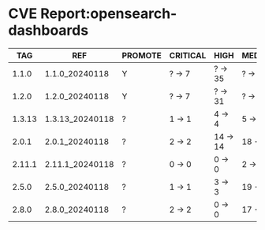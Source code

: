 # CVE Report:opensearch-dashboards
|  TAG   |       REF       | PROMOTE | CRITICAL |   HIGH   |  MEDIUM  |  LOW   | UNKNOWN |
|--------|-----------------|---------|----------|----------|----------|--------|---------|
| 1.1.0  | 1.1.0_20240118  | Y       | ? -> 7   | ? -> 35  | ? -> 23  | ? -> 3 | ? -> 0  |
| 1.2.0  | 1.2.0_20240118  | Y       | ? -> 7   | ? -> 31  | ? -> 25  | ? -> 3 | ? -> 0  |
| 1.3.13 | 1.3.13_20240118 | ?       | 1 -> 1   | 4 -> 4   | 5 -> 5   | 2 -> 2 | 0 -> 0  |
| 2.0.1  | 2.0.1_20240118  | ?       | 2 -> 2   | 14 -> 14 | 18 -> 18 | 1 -> 1 | 0 -> 0  |
| 2.11.1 | 2.11.1_20240118 | ?       | 0 -> 0   | 0 -> 0   | 2 -> 2   | 0 -> 0 | 0 -> 0  |
| 2.5.0  | 2.5.0_20240118  | ?       | 1 -> 1   | 3 -> 3   | 19 -> 19 | 0 -> 0 | 0 -> 0  |
| 2.8.0  | 2.8.0_20240118  | ?       | 2 -> 2   | 0 -> 0   | 17 -> 17 | 0 -> 0 | 0 -> 0  |
